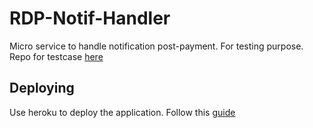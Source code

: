 # RDP-Notif-Handler
Micro service to handle notification post-payment. For testing purpose. Repo for testcase [here](https://github.com/bolon/rdp-test)

## Deploying
Use heroku to deploy the application. Follow this [guide](http://www.easylaravelbook.com/blog/2015/01/31/deploying-a-laravel-application-to-heroku/)
